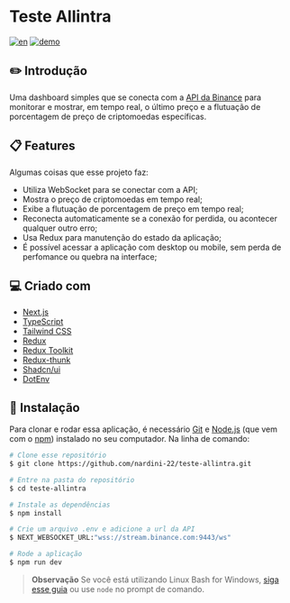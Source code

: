 # Teste Allintra

[![en](https://img.shields.io/badge/README-English-red.svg)](https://github.com/nardini-22/teste-allintra/blob/master/README.md)
[![demo](https://img.shields.io/badge/Online-Demo-blue.svg)](https://teste-allintra.vercel.app/)

## ✏️ Introdução

Uma dashboard simples que se conecta com a [API da Binance](https://binance-docs.github.io/apidocs/spot/en/#change-log) para monitorar e mostrar, em tempo real, o último preço e a flutuação de porcentagem de preço de criptomoedas específicas.

## 📋 Features

Algumas coisas que esse projeto faz:

* Utiliza WebSocket para se conectar com a API;
* Mostra o preço de criptomoedas em tempo real;
* Exibe a flutuação de porcentagem de preço em tempo real;
* Reconecta automaticamente se a conexão for perdida, ou acontecer qualquer outro erro;
* Usa Redux para manutenção do estado da aplicação;
* É possível acessar a aplicação com desktop ou mobile, sem perda de perfomance ou quebra na interface;

## 💻 Criado com

* [Next.js](https://nextjs.org/)
* [TypeScript](https://www.typescriptlang.org/)
* [Tailwind CSS](https://tailwindcss.com/)
* [Redux](https://redux.js.org/)
* [Redux Toolkit](https://redux-toolkit.js.org)
* [Redux-thunk](https://github.com/reduxjs/redux-thunk)
* [Shadcn/ui](https://ui.shadcn.com/)
* [DotEnv](https://www.npmjs.com/package/dotenv)

## 🚀 Instalação

Para clonar e rodar essa aplicação, é necessário [Git](https://git-scm.com) e [Node.js](https://nodejs.org/en/download/) (que vem com o [npm](http://npmjs.com)) instalado no seu computador. Na linha de comando:

```bash
# Clone esse repositório
$ git clone https://github.com/nardini-22/teste-allintra.git

# Entre na pasta do repositório
$ cd teste-allintra

# Instale as dependências
$ npm install

# Crie um arquivo .env e adicione a url da API
$ NEXT_WEBSOCKET_URL:"wss://stream.binance.com:9443/ws"

# Rode a aplicação
$ npm run dev
```

> **Observação**
> Se você está utilizando Linux Bash for Windows, [siga esse guia](https://www.howtogeek.com/261575/how-to-run-graphical-linux-desktop-applications-from-windows-10s-bash-shell/) ou use `node` no prompt de comando. 
